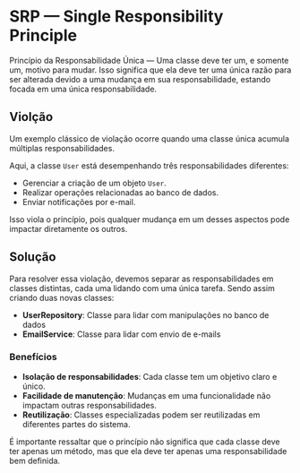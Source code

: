 # SRP — Single Responsibility Principle

Princípio da Responsabilidade Única — Uma classe deve ter um, e somente um, motivo para mudar. Isso significa que ela deve ter uma única razão para ser alterada devido a uma mudança em sua responsabilidade, estando focada em uma única responsabilidade.

## Violção

Um exemplo clássico de violação ocorre quando uma classe única acumula múltiplas responsabilidades.

Aqui, a classe `User` está desempenhando três responsabilidades diferentes:
- Gerenciar a criação de um objeto `User`.
- Realizar operações relacionadas ao banco de dados.
- Enviar notificações por e-mail.

Isso viola o princípio, pois qualquer mudança em um desses aspectos pode impactar diretamente os outros.

## Solução

Para resolver essa violação, devemos separar as responsabilidades em classes distintas, cada uma lidando com uma única tarefa. Sendo assim criando duas novas classes:

- **UserRepository**: Classe para lidar com manipulações no banco de dados
- **EmailService**: Classe para lidar com envio de e-mails

### Benefícios
- **Isolação de responsabilidades**: Cada classe tem um objetivo claro e único.
- **Facilidade de manutenção**: Mudanças em uma funcionalidade não impactam outras responsabilidades.
- **Reutilização**: Classes especializadas podem ser reutilizadas em diferentes partes do sistema.

É importante ressaltar que o princípio não significa que cada classe deve ter apenas um método, mas que ela deve ter apenas uma responsabilidade bem definida.

